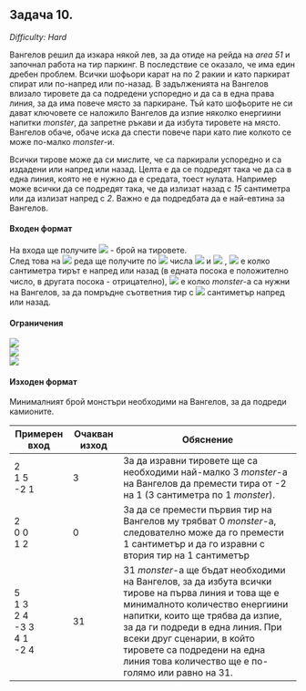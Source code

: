 ## Задача 10.
*Difficulty: Hard*

Вангелов решил да изкара някой лев, за да отиде на рейда на *area 51* и започнал работа на тир паркинг. В последствие се оказало, че има един дребен проблем. Всички шофьори карат на по 2 ракии и като паркират спират или по-напред или по-назад. В задълженията на Вангелов влизало тировете да са подредени успоредно и да са в една права линия, за да има повече място за паркиране. Тъй като шофьорите не си дават ключовете се наложило Вангелов да изпие няколко енергиини напитки *monster*, да запретне ръкави и да избута тировете на място. Вангелов обаче, обаче иска да спести повече пари като пие колкото се може по-малко *monster*-и.

Всички тирове може да си мислите, че са паркирали успоредно и са издадени или напред или назад. Целта е да се подредят така че да са в една линия, която не е нужно да е средата, тоест нулата. Например може всички да се подредят така, че да излизат назад с *15* сантиметра или да излизат напред с *2*. Важно е да подредбата да е най-евтина за Вангелов.

#### Входен формат

На входа ще получите <img src="https://latex.codecogs.com/svg.latex?\Large&space;N"> - брой на тировете.<br>
След това на <img src="https://latex.codecogs.com/svg.latex?\Large&space;N"> реда ще получите по <img src="https://latex.codecogs.com/svg.latex?\Large&space;2"> числа <img src="https://latex.codecogs.com/svg.latex?\Large&space;K"> и <img src="https://latex.codecogs.com/svg.latex?\Large&space;M"> , <img src="https://latex.codecogs.com/svg.latex?\Large&space;K"> е колко сантиметра тирът е напред или назад (в едната посока е положително число, в другата посока - отрицателно), <img src="https://latex.codecogs.com/svg.latex?\Large&space;M"> е колко *monster*-a са нужни на Вангелов, за да помръдне съответния тир с <img src="https://latex.codecogs.com/svg.latex?\Large&space;1"> сантиметър напред или назад.

#### Ограничения

<img src="https://latex.codecogs.com/svg.latex?\Large&space;0\le{N}\le{50000}"><br>
<img src="https://latex.codecogs.com/svg.latex?\Large&space;-10000\le{K}\le{10000}"><br>
<img src="https://latex.codecogs.com/svg.latex?\Large&space;0\le{M}\le{5000}">

#### Изходен формат

Минималният брой монстъри необходими на Вангелов, за да подреди камионите.

Примерен вход|Очакван изход|Обяснение
-|-|-
2<br>1 5<br>-2 1|3|За да изравни тировете ще са необходими най-малко 3 *monster*-a на Вангелов да премести тира от -2 на 1 (3 сантиметра по 1 *monster*).
2<br>0 0<br>1 2|0|За да се премести първия тир на Вангелов му трябват 0 *monster*-a, следователно може да го премести 1 сантиметър и да го изравни с втория тир на 1 сантиметър
5<br>1 3<br>2 4<br>-3 3<br>4 1<br>-2 4|31|31 *monster*-а ще бъдат необходими на Вангелов, за да избута всички тирове на първа линия и това ще е минималното количество енергиини напитки, които ще трябва да изпие, за да ги подреди в една линия. При всеки друг сценарии, в който тировете са подредени на една линия това количество ще е по-голямо или равно на 31.
